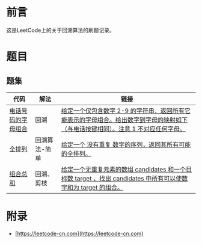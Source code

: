 # 前言

这是LeetCode上的关于回溯算法的刷题记录。

# 题目


## 题集

| 代码 | 解法 | 链接 |
| ---- | ---- | ---- |
| [电话号码的字母组合](LetterCombinations.java) | 回溯 | [给定一个仅包含数字 2-9 的字符串，返回所有它能表示的字母组合。给出数字到字母的映射如下（与电话按键相同）。注意 1 不对应任何字母。](https://leetcode-cn.com/problems/letter-combinations-of-a-phone-number/) |
| [全排列](Permute.java) | 回溯算法-简单 | [给定一个 没有重复 数字的序列，返回其所有可能的全排列。](https://leetcode-cn.com/problems/permutations/) |
| [组合总和](CombinationSum.java) |  回溯、剪枝 | [给定一个无重复元素的数组 candidates 和一个目标数 target ，找出 candidates 中所有可以使数字和为 target 的组合。](https://leetcode-cn.com/problems/combination-sum/) |

# 附录

 - [https://leetcode-cn.com](https://leetcode-cn.com)